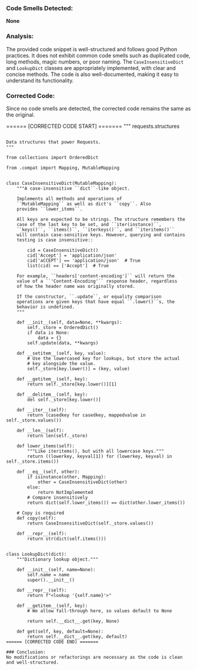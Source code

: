 ### Code Smells Detected:
**None**

### Analysis:
The provided code snippet is well-structured and follows good Python practices. It does not exhibit common code smells such as duplicated code, long methods, magic numbers, or poor naming. The `CaseInsensitiveDict` and `LookupDict` classes are appropriately implemented, with clear and concise methods. The code is also well-documented, making it easy to understand its functionality.

### Corrected Code:
Since no code smells are detected, the corrected code remains the same as the original.

====== [CORRECTED CODE START] =======
"""
requests.structures
~~~~~~~~~~~~~~~~~~~

Data structures that power Requests.
"""

from collections import OrderedDict

from .compat import Mapping, MutableMapping


class CaseInsensitiveDict(MutableMapping):
    """A case-insensitive ``dict``-like object.

    Implements all methods and operations of
    ``MutableMapping`` as well as dict's ``copy``. Also
    provides ``lower_items``.

    All keys are expected to be strings. The structure remembers the
    case of the last key to be set, and ``iter(instance)``,
    ``keys()``, ``items()``, ``iterkeys()``, and ``iteritems()``
    will contain case-sensitive keys. However, querying and contains
    testing is case insensitive::

        cid = CaseInsensitiveDict()
        cid['Accept'] = 'application/json'
        cid['aCCEPT'] == 'application/json'  # True
        list(cid) == ['Accept']  # True

    For example, ``headers['content-encoding']`` will return the
    value of a ``'Content-Encoding'`` response header, regardless
    of how the header name was originally stored.

    If the constructor, ``.update``, or equality comparison
    operations are given keys that have equal ``.lower()``s, the
    behavior is undefined.
    """

    def __init__(self, data=None, **kwargs):
        self._store = OrderedDict()
        if data is None:
            data = {}
        self.update(data, **kwargs)

    def __setitem__(self, key, value):
        # Use the lowercased key for lookups, but store the actual
        # key alongside the value.
        self._store[key.lower()] = (key, value)

    def __getitem__(self, key):
        return self._store[key.lower()][1]

    def __delitem__(self, key):
        del self._store[key.lower()]

    def __iter__(self):
        return (casedkey for casedkey, mappedvalue in self._store.values())

    def __len__(self):
        return len(self._store)

    def lower_items(self):
        """Like iteritems(), but with all lowercase keys."""
        return ((lowerkey, keyval[1]) for (lowerkey, keyval) in self._store.items())

    def __eq__(self, other):
        if isinstance(other, Mapping):
            other = CaseInsensitiveDict(other)
        else:
            return NotImplemented
        # Compare insensitively
        return dict(self.lower_items()) == dict(other.lower_items())

    # Copy is required
    def copy(self):
        return CaseInsensitiveDict(self._store.values())

    def __repr__(self):
        return str(dict(self.items()))


class LookupDict(dict):
    """Dictionary lookup object."""

    def __init__(self, name=None):
        self.name = name
        super().__init__()

    def __repr__(self):
        return f"<lookup '{self.name}'>"

    def __getitem__(self, key):
        # We allow fall-through here, so values default to None

        return self.__dict__.get(key, None)

    def get(self, key, default=None):
        return self.__dict__.get(key, default)
====== [CORRECTED CODE END] =======

### Conclusion:
No modifications or refactorings are necessary as the code is clean and well-structured.
